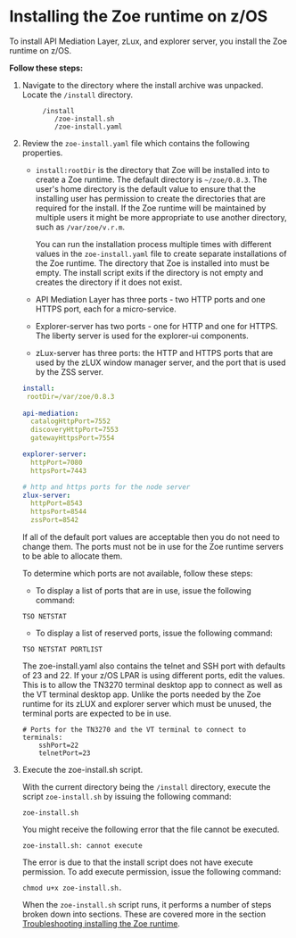 # Installing the Zoe runtime on z/OS

To install API Mediation Layer, zLux, and explorer server, you install the Zoe runtime on z/OS.

**Follow these steps:**

1. Navigate to the directory where the install archive was unpacked.  Locate the `/install` directory.

    ```
         /install
            /zoe-install.sh
            /zoe-install.yaml

    ```

2. Review the `zoe-install.yaml` file which contains the following properties.

    - `install:rootDir` is the directory that Zoe will be installed into to create a Zoe runtime. The default directory is `~/zoe/0.8.3`. The user's home directory is the default value to ensure that the installing user has permission to create the directories that are required for the install. If the Zoe runtime will be maintained by multiple users it might be more appropriate to use another directory, such as `/var/zoe/v.r.m`.

        You can run the installation process multiple times with different values in the `zoe-install.yaml` file to create separate installations of the Zoe runtime. The directory that Zoe is installed into must be empty. The install script exits if the directory is not empty and creates the directory if it does not exist.

    - API Mediation Layer has three ports - two HTTP ports and one HTTPS port, each for a micro-service.
    
    - Explorer-server has two ports - one for HTTP and one for HTTPS.  The liberty server is used for the explorer-ui components.

    - zLux-server has three ports: the HTTP and HTTPS ports that are used by the zLUX window manager server, and the port that is used by the ZSS server.



    ```yaml
    install:
     rootDir=/var/zoe/0.8.3
     
    api-mediation:
      catalogHttpPort=7552
      discoveryHttpPort=7553
      gatewayHttpsPort=7554 

    explorer-server:
      httpPort=7080
      httpsPort=7443

    # http and https ports for the node server
    zlux-server:
      httpPort=8543
      httpsPort=8544
      zssPort=8542
    ```

    If all of the default port values are acceptable then you do not need to change them. The ports must not be in use for the Zoe runtime servers to be able to allocate them.  

    To determine which ports are not available, follow these steps:

    - To display a list of ports that are in use, issue the following command:

    ```
    TSO NETSTAT
    ```

    - To display a list of reserved ports, issue the following command:

    ```
    TSO NETSTAT PORTLIST
    ```  

    The zoe-install.yaml also contains the telnet and SSH port with defaults of 23 and 22.  If your z/OS LPAR is using different ports, edit the values. This is to allow the TN3270 terminal desktop app to connect as well as the VT terminal desktop app.  Unlike the ports needed by the Zoe runtime for its zLUX and explorer server which must be unused, the terminal ports are expected to be in use.

    ```
    # Ports for the TN3270 and the VT terminal to connect to    
    terminals:
        sshPort=22
        telnetPort=23
    ```

3. Execute the zoe-install.sh script.

    With the current directory being the `/install` directory, execute the script `zoe-install.sh` by issuing the following command:

    ```
    zoe-install.sh
    ```
    You might receive the following error that the file cannot be executed.

    ```
    zoe-install.sh: cannot execute
    ```
    The error is due to that the install script does not have execute permission. To add execute permission, issue the following command:

    ```
    chmod u+x zoe-install.sh.
    ```

    When the `zoe-install.sh` script runs, it performs a number of steps broken down into sections. These are covered more in the section [Troubleshooting installing the Zoe runtime](zoeinstalltroubleshoot.md).
